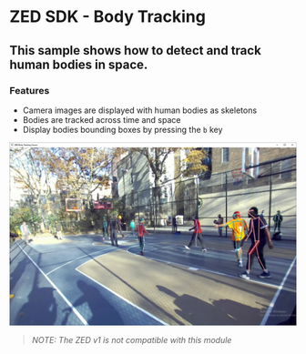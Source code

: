 # ZED SDK - Body Tracking

## This sample shows how to detect and track human bodies in space.

### Features
 - Camera images are displayed with human bodies as skeletons
 - Bodies are tracked across time and space
 - Display bodies bounding boxes by pressing the `b` key

![](body_tracking.jpg)


>*NOTE: The ZED v1 is not compatible with this module*
